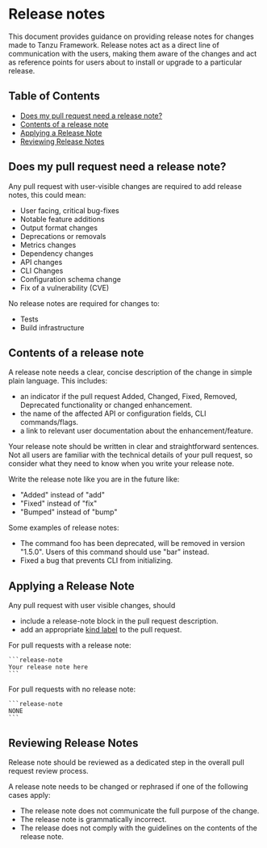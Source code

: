 # Release notes

This document provides guidance on providing release notes for changes made to
Tanzu Framework. Release notes act as a direct line of communication with the
users, making them aware of the changes and act as reference points for users
about to install or upgrade to a particular release.

## Table of Contents
* [Does my pull request need a release note?](#does-my-pull-request-need-a-release-note)
* [Contents of a release note](#contents-of-a-release-note)
* [Applying a Release Note](#applying-a-release-note)
* [Reviewing Release Notes](#reviewing-release-notes)

## Does my pull request need a release note?

Any pull request with user-visible changes are required to add release notes,
this could mean:

- User facing, critical bug-fixes
- Notable feature additions
- Output format changes
- Deprecations or removals
- Metrics changes
- Dependency changes
- API changes
- CLI Changes
- Configuration schema change
- Fix of a vulnerability (CVE)

No release notes are required for changes to:
* Tests
* Build infrastructure

## Contents of a release note

A release note needs a clear, concise description of the change in simple plain language.
This includes:

* an indicator if the pull request Added, Changed, Fixed, Removed, Deprecated
  functionality or changed enhancement.
* the name of the affected API or configuration fields, CLI commands/flags.
* a link to relevant user documentation about the enhancement/feature.

Your release note should be written in clear and straightforward sentences.
Not all users are familiar with the technical details of your pull request,
so consider what they need to know when you write your release note.

Write the release note like you are in the future like:
* "Added" instead of "add"
* "Fixed" instead of "fix"
* "Bumped" instead of "bump"

Some examples of release notes:
* The command foo has been deprecated, will be removed in version "1.5.0".
  Users of this command should use "bar" instead.
* Fixed a bug that prevents CLI from initializing.

## Applying a Release Note
Any pull request with user visible changes, should
* include a release-note block in the pull request description.
* add an appropriate [kind label](kind-labels.md) to the pull request.

For pull requests with a release note:

    ```release-note
    Your release note here
    ```

For pull requests with no release note:

    ```release-note
    NONE
    ```

## Reviewing Release Notes
Release note should be reviewed as a dedicated step in the overall pull request
review process.

A release note needs to be changed or rephrased if one of the following cases
apply:
* The release note does not communicate the full purpose of the change.
* The release note is grammatically incorrect.
* The release does not comply with the guidelines on the contents of the
  release note.
